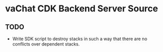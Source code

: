 # vaChat CDK Backend Server Source

## TODO
* Write SDK script to destroy stacks in such a way that there are no conflicts over dependent stacks.